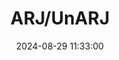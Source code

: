 ---
layout: post
title: ARJ/UnARJ
summary: 
date: '2024-08-29 11:33:00'
tags: [Atari, Atari ST, Tools]
---